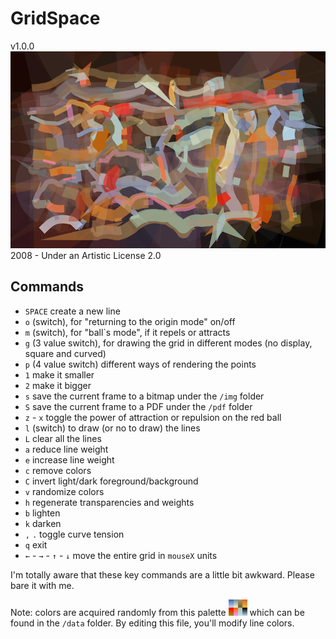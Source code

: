 # GridSpace
v1.0.0
![GridSpace Example](data/example.png)               
2008 - Under an Artistic License 2.0

## Commands
- `SPACE` create a new line
- `o` (switch), for "returning to the origin mode" on/off
- `m` (switch), for "ball`s mode", if it repels or attracts
- `g` (3 value switch), for drawing the grid in different modes (no display, square and curved)
- `p` (4 value switch) different ways of rendering the points
- `1` make it smaller
- `2` make it bigger
- `s` save the current frame to a bitmap under the `/img` folder
- `S` save the current frame to a PDF under the `/pdf` folder
- `z` - `x` toggle the power of attraction or repulsion on the red ball
- `l` (switch) to draw (or no to draw) the lines
- `L` clear all the lines
- `a` reduce line weight
- `e` increase line weight
- `c` remove colors
- `C` invert light/dark foreground/background
- `v` randomize colors
- `h` regenerate transparencies and weights
- `b` lighten
- `k` darken
- `,` `.` toggle curve tension
- `q` exit
- `←` - `→` - `↑` - `↓` move the entire grid in `mouseX` units

I'm totally aware that these key commands are a little bit awkward. Please bare it with me.

Note: colors are acquired randomly from this palette
![color palette](data/pal.png) which can be found in the `/data` folder. By editing this file, you'll modify line colors.

